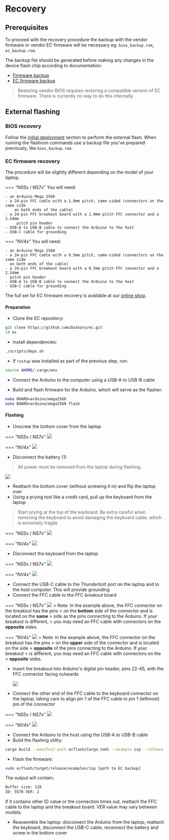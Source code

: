 # Recovery

## Prerequisites

To proceed with the recovery procedure the backup with the vendor firmware or
vendor EC firmware will be necessary eg. `bios_backup.rom`, `ec_backup.rom`.

The backup file should be generated before making any changes in the device
flash chip according to documentation:

- [Firmware backup](initial-deployment.md#bios-installation)
- [EC firmware backup](initial-deployment.md#ec-firmware-installation)

> Restoring vendor BIOS requires restoring a compatible version of EC firmware.
  There is currently no way to do this internally.

## External flashing

### BIOS recovery

Follow the [Initial deployment](initial-deployment.md#initial-installation)
section to perform the external flash. When running the flashrom commands use a
backup file you've prepared previously, like `bios_backup.rom`.

### EC firmware recovery

The procedure will be slightly different depending on the model of your laptop.

=== "NS5x / NS7x"
    You will need:

    - an Arduino Mega 2560
    - a 24-pin FFC cable with a 1.0mm pitch, same-sided (connectors on the same side
        on both ends of the cable)
    - a 24-pin FFC breakout board with a 1.0mm pitch FFC connector and a 2.54mm
         pitch pin header
    - USB-A to USB-B cable to connect the Arduino to the host
    - USB-C cable for grounding

=== "NV4x"
    You will need:

    - an Arduino Mega 2560
    - a 24-pin FFC cable with a 0.5mm pitch, same-sided (connectors on the same side
      on both ends of the cable)
    - a 24-pin FFC breakout board with a 0.5mm pitch FFC connector and a 2.54mm
      pitch pin header
    - USB-A to USB-B cable to connect the Arduino to the host
    - USB-C cable for grounding

The full set for EC firmware recovery is available at our
[online shop](https://shop.3mdeb.com/shop/open-source-hardware/ec-flashing-kit/).

#### Preparation

- Clone the EC repository:

```bash
git clone https://github.com/Dasharo/ec.git
cd ec
```

- Install dependencies:

```bash
./scripts/deps.sh
```

- If `rustup` was installed as part of the previous step, run:

```bash
source $HOME/.cargo/env
```

- Connect the Arduino to the computer using a USB-A to USB-B cable

- Build and flash firmware for the Arduino, which will serve as the flasher:

```bash
make BOARD=arduino/mega2560
make BOARD=arduino/mega2560 flash
```

#### Flashing

- Unscrew the bottom cover from the laptop

=== "NS5x / NS7x"
    ![](/images/ns50mu_board_chips.jpg)

=== "NV4x"
    ![](/images/nv4x_board_chips.jpg)

- Disconnect the battery (1)

> All power must be removed from the laptop during flashing.

  ![](/images/nvc_ec_flash/ns5x_battery_unplugged.jpg)

- Reattach the bottom cover (without screwing it in) and flip the laptop over
- Using a prying tool like a credit card, pull up the keyboard from the laptop

> Start prying at the top of the keyboard. Be extra careful when removing the
> keyboard to avoid damaging the keyboard cable, which is extremely fragile

=== "NS5x / NS7x"
    ![](/images/nvc_ec_flash/ns5x_keyboard_connectors.jpg)

=== "NV4x"
    ![](/images/nvc_ec_flash/nv4x_keyboard_connectors.jpg)

- Disconnect the keyboard from the laptop

=== "NS5x / NS7x"
    ![](/images/nvc_ec_flash/ns5x_keyboard_removed.jpg)

=== "NV4x"
    ![](/images/nvc_ec_flash/nv4x_keyboard_removed.jpg)

- Connect the USB-C cable to the Thunderbolt port on the laptop and to the host
  computer. This will provide grounding
- Connect the FFC cable to the FFC breakout board

=== "NS5x / NS7x"
    ![](/images/nvc_ec_flash/ns5x_arduino_breakout.jpg)
    > Note: In the example above, the FFC connector on the breakout has the pins
    > on the **bottom** side of the connector and is located on the **same**
    > side as the pins connecting to the Arduino. If your breakout is different,
    > you may need an FFC cable with connectors on the **opposite** sides.

=== "NV4x"
    ![](/images/nvc_ec_flash/nv4x_arduino_breakout.jpg)
    > Note: In the example above, the FFC connector on the breakout has the pins
    > on the **upper** side of the connector and is located on the side
    > **opposite** of the pins connecting to the Arduino. If your breakout
    > is different, you may need an FFC cable with connectors on the
    > **opposite** sides.

- Insert the breakout into Arduino's digital pin header, pins 22-45, with the
  FFC connector facing outwards

  ![](/images/nvc_ec_flash/ns5x_arduino_breakout_attached.jpg)

- Connect the other end of the FFC cable to the keyboard connector on the
  laptop, taking care to align pin 1 of the FFC cable to pin 1 (leftmost) pin
  of the connector

=== "NS5x / NS7x"
    ![](/images/nvc_ec_flash/ns5x_arduino_connected.jpg)

=== "NV4x"
    ![](/images/nvc_ec_flash/nv4x_arduino_connected.jpg)

- Connect the Arduino to the host using the USB-A to USB-B cable
- Build the flashing utility:

```bash
cargo build --manifest-path ecflash/Cargo.toml --example isp --release
```

- Flash the firmware:

```bash
sudo ecflash/target/release/examples/isp [path to EC backup]
```

The output will contain:

```bash
Buffer size: 128
ID: 5570 VER: 2
```

If it contains other ID value or the connection times out, reattach the FFC
cable to the laptop and the breakout board. VER value may vary between models.

- Reassemble the laptop: disconnect the Arduino from the laptop, reattach the
  keyboard, disconnect the USB-C cable, reconnect the battery and screw in the
  bottom cover
